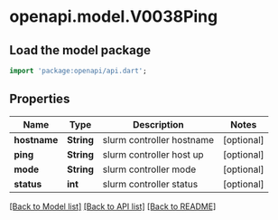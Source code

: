 # openapi.model.V0038Ping

## Load the model package
```dart
import 'package:openapi/api.dart';
```

## Properties
Name | Type | Description | Notes
------------ | ------------- | ------------- | -------------
**hostname** | **String** | slurm controller hostname | [optional] 
**ping** | **String** | slurm controller host up | [optional] 
**mode** | **String** | slurm controller mode | [optional] 
**status** | **int** | slurm controller status | [optional] 

[[Back to Model list]](../README.md#documentation-for-models) [[Back to API list]](../README.md#documentation-for-api-endpoints) [[Back to README]](../README.md)


